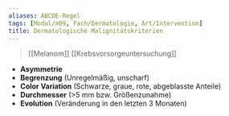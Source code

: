```yaml
---
aliases: ABCDE-Regel
tags: [Modul/m09, Fach/Dermatologie, Art/Intervention]
title: Dermatologische Malignitätskriterien
---
```

> [[Melanom]] [[Krebsvorsorgeuntersuchung]]
- **Asymmetrie**
- **Begrenzung** (Unregelmäßig, unscharf)
- **Color Variation** (Schwarze, graue, rote, abgeblasste Anteile)
- **Durchmesser** (>5 mm bzw. Größenzunahme)
- **Evolution** (Veränderung in den letzten 3 Monaten)
